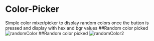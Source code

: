 # Color-Picker
Simple color mixer/picker to display random colors once the button is pressed and display with hex and bgr values
##Random color picked
![randomColor](https://user-images.githubusercontent.com/25387557/115396736-3a20bb00-a1dd-11eb-8ebe-cd67d870342f.PNG)
##Random color picked
![randomColor2](https://user-images.githubusercontent.com/25387557/115396741-3ab95180-a1dd-11eb-86c7-00cccb0e5f0e.PNG)
